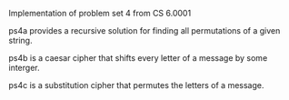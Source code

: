 Implementation of problem set 4 from CS 6.0001

ps4a provides a recursive solution for finding all permutations of a given string.

ps4b is a caesar cipher that shifts every letter of a message by some interger. 

ps4c is a substitution cipher that permutes the letters of a message.
